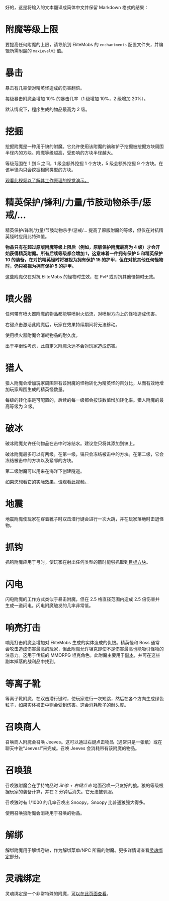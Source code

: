 好的，这是将输入的文本翻译成简体中文并保留 Markdown 格式的结果：

# 附魔等级上限

要提高任何附魔的上限，请导航到 EliteMobs 的 `enchantments` 配置文件夹，并编辑所需附魔的 `maxLevelV2` 值。

# 暴击

暴击有几率使对精英怪造成的伤害翻倍。

每级暴击附魔会增加 10% 的暴击几率（1 级增加 10%，2 级增加 20%）。

默认情况下，程序生成的物品最高为 2 级。

# 挖掘

挖掘附魔是一种用于镐的附魔。它允许使用该附魔的镐和铲子挖掘被挖掘方块周围半径内的方块。附魔等级越高，受影响的方块半径越大。

等级范围在 1 到 5 之间，1 级会额外挖掘 1 个方块，5 级会额外挖掘 9 个方块。在该半径内只会挖掘相同类型的方块。

[观看此视频以了解其工作原理的视觉演示。](https://youtu.be/CM78o_-Aa0s)

# 精英保护/锋利/力量/节肢动物杀手/惩戒/...

精英保护/锋利/力量/节肢动物杀手/惩戒/... 提高了原版附魔的等级，但仅在对抗精英怪时应用此特殊值。

**物品只有在超过原版附魔等级上限后（例如，原版保护附魔最高为 4 级）才会开始获得精英附魔。所有后续等级都会增加 1，这意味着一件拥有保护 5 和精英保护 10 的装备，在对抗精英怪时将被视为拥有保护 15 的护甲，但在对抗其他任何怪物时，仍只被视为拥有保护 5 的护甲。**

这些附魔仅在对抗 EliteMobs 的怪物时生效，在 PvP 或对抗其他怪物时无效。

# 喷火器

任何带有喷火器附魔的物品都能够喷射火焰流，对喷射方向上的怪物造成伤害。

右键点击激活此附魔后，玩家在效果持续期间将无法移动。

使用喷火器附魔会消耗物品的耐久度。

出于平衡性考虑，此自定义附魔永远不会对玩家造成伤害。

# 猎人

猎人附魔会增加玩家周围带有该附魔的怪物转化为精英怪的百分比，从而有效地增加玩家周围生成的精英怪数量。

每级的转化率是可配置的，后续的每一级都会按该数值增加转化率。猎人附魔的最高等级为 3 级。

# 破冰

破冰附魔允许任何物品在击中时冻结水。建议您只将其添加到镐上。

破冰附魔最多可以有两级。在第一级，镐只会冻结被击中的方块。在第二级，它会冻结被击中的方块以及紧邻的方块。

第二级附魔可以用来在海洋下创建隧道。

[如果您想看它的实际效果，请观看此视频。](https://youtu.be/k206wfEBCqs)

# 地震

地震附魔使玩家在穿着靴子时双击潜行键会进行一次大跳，并在玩家落地时击退怪物。

# 抓钩

抓钩附魔应用于弓时，使玩家在射出任何类型的箭时能够抓取到[目标方块](https://minecraft.fandom.com/wiki/Target)。

# 闪电

闪电附魔的工作方式类似于暴击附魔，但在 2.5 格直径范围内造成 2.5 倍伤害并生成一道闪电。闪电附魔触发的几率非常低。

# 响亮打击

响亮打击附魔会增加对 EliteMobs 生成的实体造成的仇恨。精英怪和 Boss 通常会攻击造成伤害最高的玩家，但此附魔允许坦克即使不是伤害最高也能吸引怪物的注意力。这用于传统的 MMORPG 坦克角色。此附魔主要用于[副本]($language$/EliteMobs/building_for_elitemobs.md&section=instanced-dungeons)，并可在这些副本掉落的战利品中找到。

# 等离子靴

等离子靴附魔，在双击潜行键时，使玩家进行一次短跳，然后在各个方向生成绿色粒子，如果实体被击中则会受到伤害。这会消耗靴子的耐久度。

# 召唤商人

召唤商人附魔会召唤 Jeeves。这可以通过右键点击物品（通常只是一张纸）或在聊天中说“Jeeves!”来完成。召唤 Jeeves 会消耗带有该附魔的物品。

# 召唤狼

召唤狼附魔会在手持物品时 *Shift + 右键点击* 地面召唤一只友好的狼。狼的等级根据玩家的装备计算，并在 2 分钟后消失。它无法被驯服。

召唤狼时有 1/1000 的几率召唤出 Snoopy。Snoopy 比普通狼强大得多。

使用召唤狼附魔会消耗用于召唤的物品。

# 解绑

解绑附魔用于解绑卷轴，作为解绑菜单/NPC 所需的附魔。更多详情请查看[灵魂绑定](#Soulbind)部分。

# 灵魂绑定

灵魂绑定是一个非常特殊的附魔，[可以在此页面查看]($language$/elitemobs/soulbind.md)。